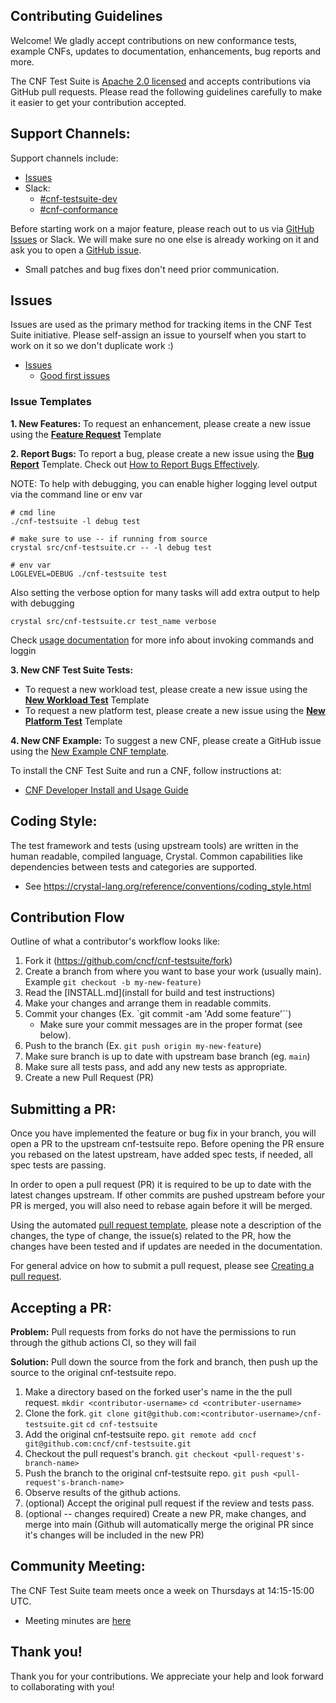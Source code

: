## Contributing Guidelines

Welcome! We gladly accept contributions on new conformance tests, example CNFs, updates to documentation, enhancements, bug reports and more.

The CNF Test Suite is [Apache 2.0 licensed](LICENSE) and accepts contributions via GitHub pull requests. Please read the following guidelines carefully to make it easier to get your contribution accepted.

## Support Channels:

Support channels include:

- [Issues](issues)
- Slack:
  - [#cnf-testsuite-dev](https://cloud-native.slack.com/archives/C014TNCEX8R)
  - [#cnf-conformance](https://cloud-native.slack.com/archives/CV69TQW7Q)

Before starting work on a major feature, please reach out to us via [GitHub Issues](../../issues) or Slack. We will make sure no one else is already working on it and ask you to open a [GitHub issue](issues/new/choose).

- Small patches and bug fixes don't need prior communication.

## Issues

Issues are used as the primary method for tracking items in the CNF Test Suite initiative. Please self-assign an issue to yourself when you start to work on it so we don't duplicate work :)

- [Issues](/issues)
  - [Good first issues](../../issues?q=is%3Aissue+is%3Aopen+label%3A%22good+first+issue%22)

### Issue Templates

**1. New Features:**
To request an enhancement, please create a new issue using the [**Feature Request**](https://github.com/cncf/cnf-testsuite/issues/new?assignees=&labels=enhancement&template=feature-request.md&title=%5BFeature%5D) Template

**2. Report Bugs:**
To report a bug, please create a new issue using the [**Bug Report**](https://github.com/cncf/cnf-testsuite/issues/new?assignees=&labels=bug&template=bug-report.md&title=%5BBUG%5D) Template. Check out [How to Report Bugs Effectively](https://www.chiark.greenend.org.uk/~sgtatham/bugs.html.).

NOTE: To help with debugging, you can enable higher logging level output via the command line or env var

```
# cmd line
./cnf-testsuite -l debug test

# make sure to use -- if running from source
crystal src/cnf-testsuite.cr -- -l debug test

# env var
LOGLEVEL=DEBUG ./cnf-testsuite test
```

Also setting the verbose option for many tasks will add extra output to help with debugging

```
crystal src/cnf-testsuite.cr test_name verbose
```

Check [usage documentation](USAGE.md) for more info about invoking commands and loggin

**3. New CNF Test Suite Tests:**

- To request a new workload test, please create a new issue using the [**New Workload Test**](https://github.com/cncf/cnf-testsuite/issues/new?assignees=&labels=workload&template=new-workload-test.md&title=%5BWorkload%5D) Template
- To request a new platform test, please create a new issue using the [**New Platform Test**](https://github.com/cncf/cnf-testsuite/issues/new?assignees=&labels=platform&template=new-platform-test.md&title=%5BPlatform%5D) Template

**4. New CNF Example:**
To suggest a new CNF, please create a GitHub issue using the [New Example CNF template](https://github.com/cncf/cnf-testsuite/issues/new?assignees=&labels=example+CNF&template=new-example-cnf.md&title=%5BCNF%5D).

To install the CNF Test Suite and run a CNF, follow instructions at:

- [CNF Developer Install and Usage Guide](SOURCE_INSTALL.md)

## Coding Style:

The test framework and tests (using upstream tools) are written in the human readable, compiled language, Crystal. Common capabilities like dependencies between tests and categories are supported.

- See https://crystal-lang.org/reference/conventions/coding_style.html

## Contribution Flow

Outline of what a contributor's workflow looks like:

1. Fork it (https://github.com/cncf/cnf-testsuite/fork)
1. Create a branch from where you want to base your work (usually main). Example `git checkout -b my-new-feature)`
1. Read the [INSTALL.md](install for build and test instructions)
1. Make your changes and arrange them in readable commits.
1. Commit your changes (Ex. `git commit -am 'Add some feature'``)
   - Make sure your commit messages are in the proper format (see below).
1. Push to the branch (Ex. `git push origin my-new-feature`)
1. Make sure branch is up to date with upstream base branch (eg. `main`)
1. Make sure all tests pass, and add any new tests as appropriate.
1. Create a new Pull Request (PR)

## Submitting a PR:

Once you have implemented the feature or bug fix in your branch, you will open a PR to the upstream cnf-testsuite repo. Before opening the PR ensure you rebased on the latest upstream, have added spec tests, if needed, all spec tests are passing.

In order to open a pull request (PR) it is required to be up to date with the latest changes upstream. If other commits are pushed upstream before your PR is merged, you will also need to rebase again before it will be merged.

Using the automated [pull request template](.github/PULL_REQUEST_TEMPLATE.md), please note a description of the changes, the type of change, the issue(s) related to the PR, how the changes have been tested and if updates are needed in the documentation.

For general advice on how to submit a pull request, please see [Creating a pull request](https://help.github.com/en/github/collaborating-with-issues-and-pull-requests/creating-a-pull-request).

## Accepting a PR:

**Problem:** Pull requests from forks do not have the permissions to run through the github actions CI, so they will fail

**Solution:** Pull down the source from the fork and branch, then push up the source to the original cnf-testsuite repo.

1. Make a directory based on the forked user's name in the the pull request.
   `mkdir <contributor-username>`
   `cd <contributer-username>`
2. Clone the fork.
   `git clone git@github.com:<contributor-username>/cnf-testsuite.git`
   `cd cnf-testsuite`
3. Add the original cnf-testsuite repo.
   `git remote add cncf git@github.com:cncf/cnf-testsuite.git`
4. Checkout the pull request's branch.
   `git checkout <pull-request's-branch-name>`
5. Push the branch to the original cnf-testsuite repo.
   `git push <pull-request's-branch-name>`
6. Observe results of the github actions.
7. (optional) Accept the original pull request if the review and tests pass.
8. (optional -- changes required) Create a new PR, make changes, and merge into main (Github will automatically merge the original PR since it's changes will be included in the new PR)

## Community Meeting:

The CNF Test Suite team meets once a week on Thursdays at 14:15-15:00 UTC.

- Meeting minutes are [here](https://docs.google.com/document/d/1IbrgjqIkOCvrrSG0DRE6X62UUZpBq-818Mn8q0nkkd0/edit#)

## Thank you!

Thank you for your contributions. We appreciate your help and look forward to collaborating with you!
